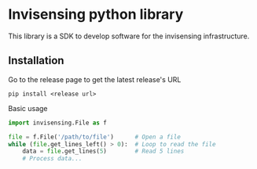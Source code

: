 # Invisensing python library

This library is a SDK to develop software for the invisensing infrastructure.

## Installation

Go to the release page to get the latest release's URL

```Shell
pip install <release url>
```
Basic usage

```Python
import invisensing.File as f

file = f.File('/path/to/file')      # Open a file
while (file.get_lines_left() > 0):  # Loop to read the file
    data = file.get_lines(5)        # Read 5 lines
    # Process data...
```
